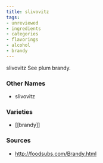 ```yaml
---
title: slivovitz
tags:
- unreviewed
- ingredients
- categories
- flavorings
- alcohol
- brandy
---
```

slivovitz See plum brandy.

### Other Names

* slivovitz

### Varieties

* [[brandy]]

### Sources
* http://foodsubs.com/Brandy.html
